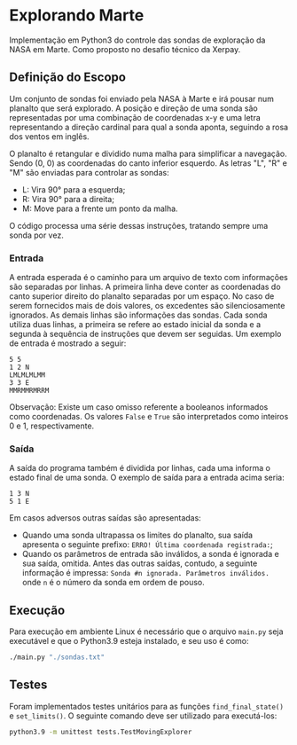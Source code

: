 # Explorando Marte
Implementação em Python3 do controle das sondas de exploração da NASA em Marte. Como proposto no desafio técnico da Xerpay.

## Definição do Escopo
Um conjunto de sondas foi enviado pela NASA à Marte e irá pousar num planalto que será explorado.
A posição e direção de uma sonda são representadas por uma combinação de coordenadas x-y e uma letra representando a direção cardinal para qual a sonda aponta, seguindo a rosa dos ventos em inglês.

O planalto é retangular e dividido numa malha para simplificar a navegação. Sendo (0, 0) as coordenadas do canto inferior esquerdo.
As letras "L", "R" e "M" são enviadas para controlar as sondas:
- L: Vira 90° para a esquerda;
- R: Vira 90° para a direita;
- M: Move para a frente um ponto da malha.

O código processa uma série dessas instruções, tratando sempre uma sonda por vez.

### Entrada
A entrada esperada é o caminho para um arquivo de texto com informações são separadas por linhas.
A primeira linha deve conter as coordenadas do canto superior direito do planalto separadas por um espaço. No caso de serem fornecidos mais de dois valores, os excedentes são silenciosamente ignorados.
As demais linhas são informações das sondas. Cada sonda utiliza duas linhas, a primeira se refere ao estado inicial da sonda e a segunda à sequência de instruções que devem ser seguidas. Um exemplo de entrada é mostrado a seguir:

```
5 5
1 2 N
LMLMLMLMM
3 3 E
MMRMMRMRRM
```

Observação: Existe um caso omisso referente a booleanos informados como coordenadas. Os valores `False` e `True` são interpretados como inteiros 0 e 1, respectivamente.
### Saída
A saída do programa também é dividida por linhas, cada uma informa o estado final de uma sonda. O exemplo de saída para a entrada acima seria:
```
1 3 N
5 1 E
```
Em casos adversos outras saídas são apresentadas: 
- Quando uma sonda ultrapassa os limites do planalto, sua saída apresenta o seguinte prefixo: `ERRO! Última coordenada registrada:`;
- Quando os parâmetros de entrada são inválidos, a sonda é ignorada e sua saída, omitida. Antes das outras saídas, contudo, a seguinte informação é impressa: `Sonda #n ignorada. Parâmetros inválidos.` onde `n` é o número da sonda em ordem de pouso.
## Execução
Para execução em ambiente Linux é necessário que o arquivo `main.py` seja executável e que o Python3.9 esteja instalado, e seu uso é como:
```bash
./main.py "./sondas.txt"
```

## Testes
Foram implementados testes unitários para as funções `find_final_state()` e `set_limits()`. O seguinte comando deve ser utilizado para executá-los:
```bash
python3.9 -m unittest tests.TestMovingExplorer
```
